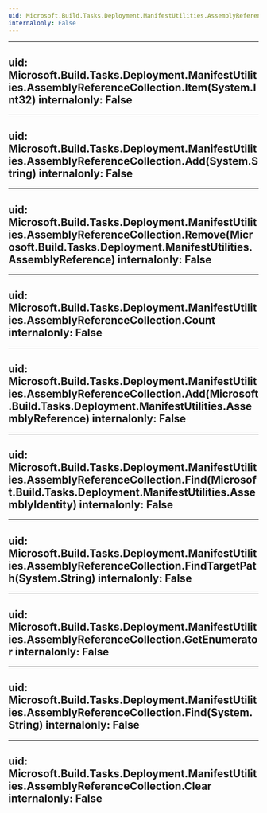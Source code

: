 ```yaml
---
uid: Microsoft.Build.Tasks.Deployment.ManifestUtilities.AssemblyReferenceCollection
internalonly: False
---
```


---
uid: Microsoft.Build.Tasks.Deployment.ManifestUtilities.AssemblyReferenceCollection.Item(System.Int32)
internalonly: False
---

---
uid: Microsoft.Build.Tasks.Deployment.ManifestUtilities.AssemblyReferenceCollection.Add(System.String)
internalonly: False
---

---
uid: Microsoft.Build.Tasks.Deployment.ManifestUtilities.AssemblyReferenceCollection.Remove(Microsoft.Build.Tasks.Deployment.ManifestUtilities.AssemblyReference)
internalonly: False
---

---
uid: Microsoft.Build.Tasks.Deployment.ManifestUtilities.AssemblyReferenceCollection.Count
internalonly: False
---

---
uid: Microsoft.Build.Tasks.Deployment.ManifestUtilities.AssemblyReferenceCollection.Add(Microsoft.Build.Tasks.Deployment.ManifestUtilities.AssemblyReference)
internalonly: False
---

---
uid: Microsoft.Build.Tasks.Deployment.ManifestUtilities.AssemblyReferenceCollection.Find(Microsoft.Build.Tasks.Deployment.ManifestUtilities.AssemblyIdentity)
internalonly: False
---

---
uid: Microsoft.Build.Tasks.Deployment.ManifestUtilities.AssemblyReferenceCollection.FindTargetPath(System.String)
internalonly: False
---

---
uid: Microsoft.Build.Tasks.Deployment.ManifestUtilities.AssemblyReferenceCollection.GetEnumerator
internalonly: False
---

---
uid: Microsoft.Build.Tasks.Deployment.ManifestUtilities.AssemblyReferenceCollection.Find(System.String)
internalonly: False
---

---
uid: Microsoft.Build.Tasks.Deployment.ManifestUtilities.AssemblyReferenceCollection.Clear
internalonly: False
---
